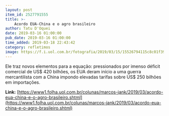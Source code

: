```yaml
---
layout: post
item_id: 2527791555
title: >-
    Acordo EUA-China e o agro brasileiro
author: Tatu D'Oquei
date: 2019-03-16 01:00:00
pub_date: 2019-03-16 01:00:00
time_added: 2019-03-18 22:43:42
category: refletimos
image: https://f.i.uol.com.br/fotografia/2019/03/15/15526794115c8c01f393b81_1552679411_3x2_rt.jpg
---
```


Ele traz novos elementos para a equação: pressionados por imenso déficit comercial de US$ 420 bilhões, os EUA deram início a uma guerra mercantilista com a China impondo elevadas tarifas sobre US$ 250 bilhões em importações.

**Link:** [https://www1.folha.uol.com.br/colunas/marcos-jank/2019/03/acordo-eua-china-e-o-agro-brasileiro.shtml](https://www1.folha.uol.com.br/colunas/marcos-jank/2019/03/acordo-eua-china-e-o-agro-brasileiro.shtml)


